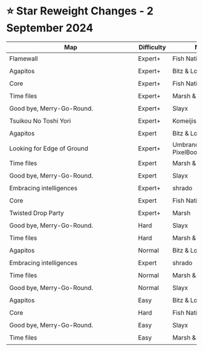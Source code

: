 # ⭐ Star Reweight Changes - 2 September 2024

| <div style="width:325px">Map</div> | <div style="width:75px">Difficulty</div> | <div style="width:200px">Mapper(s)</div> | <div style="width:175px">Star Rating Change</div> |
|-----|------------|-----------|---------------------------------------------------|
| Flamewall | Expert+ | Fish Nation | ⭐ 12.39 → ⭐ 12.31 |
| Agapitos | Expert+ | Bitz & Lobster | ⭐ 11.72 → ⭐ 12.14 |
| Core | Expert+ | Fish Nation | ⭐ 11.5 → ⭐ 11.4 |
| Time files | Expert+ | Marsh & Gabriel | ⭐ 10.82 → ⭐ 10.77 |
| Good bye, Merry-Go-Round. | Expert+ | Slayx | ⭐ 10.15 → ⭐ 10.07 |
| Tsuikou No Toshi Yori | Expert+ | Komeijisan051 | ⭐ 10.08 → ⭐ 10.25 |
| Agapitos | Expert | Bitz & Lobster | ⭐ 9.77 → ⭐ 9.69 |
| Looking for Edge of Ground | Expert+ | Umbranox, Bitz, Denyah & PixelBoom | ⭐ 9.63 → ⭐ 9.48 |
| Time files | Expert | Marsh & Gabriel | ⭐ 9.48 → ⭐ 9.1 |
| Good bye, Merry-Go-Round. | Expert | Slayx | ⭐ 8.09 → ⭐ 7.96 |
| Embracing intelligences | Expert+ | shrado | ⭐ 7.93 → ⭐ 7.73 |
| Core | Expert | Fish Nation | ⭐ 7.81 → ⭐ 7.73 |
| Twisted Drop Party | Expert+ | Marsh | ⭐ 7.53 → ⭐ 7.39 |
| Good bye, Merry-Go-Round. | Hard | Slayx | ⭐ 7.35 → ⭐ 7.14 |
| Time files | Hard | Marsh & Gabriel | ⭐ 6.97 → ⭐ 7.74 |
| Agapitos | Normal | Bitz & Lobster | ⭐ 6.87 → ⭐ 6.88 |
| Embracing intelligences | Expert | shrado | ⭐ 5.66 → ⭐ 5.91 |
| Time files | Normal | Marsh & Gabriel | ⭐ 5.58 → ⭐ 5.57 |
| Good bye, Merry-Go-Round. | Normal | Slayx | ⭐ 5.48 → ⭐ 5.52 |
| Agapitos | Easy | Bitz & Lobster | ⭐ 5.3 → ⭐ 5.87 |
| Core | Hard | Fish Nation | ⭐ 5.15 → ⭐ 5.05 |
| Good bye, Merry-Go-Round. | Easy | Slayx | ⭐ 4.92 → ⭐ 5.25 |
| Time files | Easy | Marsh & Gabriel | ⭐ 3.95 → ⭐ 4.45 |
